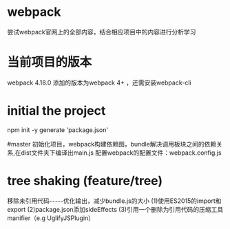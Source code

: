 # webpack
尝试webpack官网上的全部内容，结合相应项目中的内容进行分析学习
# 当前项目的版本
webpack 4.18.0
添加的版本为webpack 4+ ，还需安装webpack-cli

# initial the project
npm init -y
generate 'package.json'

#master
初始化项目，webpack构建依赖图，bundle解决调用板块之间的依赖关系,在dist文件夹下编译出main.js
配置webpack的配置文件：webpack.config.js

# tree shaking (feature/tree)
移除未引用代码-----优化输出，减少bundle.js的大小
(1)使用ES2015的import和export
(2)package.json添加sideEffects
(3)引用一个删除为引用代码的压缩工具manifier（e.g UglifyJSPlugin）

